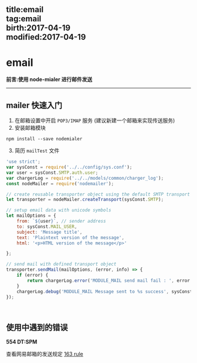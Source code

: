 title:email    
tag:email      
birth:2017-04-19      
modified:2017-04-19      
---

email
===
**前言:使用 node-mialer 进行邮件发送**

---

## mailer 快速入门
1. 在邮箱设置中开启 `POP3/IMAP` 服务 (建议新建一个邮箱来实现传送服务)
2. 安装邮箱模块

```
npm install --save nodemialer 
```

3. 简历 `mailTest` 文件

```js
'use strict';
var sysConst = require('../../config/sys.conf');
var user = sysConst.SMTP.auth.user;
var chargerLog = require('../../models/common/charger_log');
const nodeMailer = require('nodemailer');

// create reusable transporter object using the default SMTP transport
let transporter = nodeMailer.createTransport(sysConst.SMTP);

// setup email data with unicode symbols
let mailOptions = {
    from: `${user}`, // sender address
    to: sysConst.MAIL_USER,
    subject: 'Message title',
    text: 'Plaintext version of the message',
    html: '<p>HTML version of the message</p>'

};

// send mail with defined transport object
transporter.sendMail(mailOptions, (error, info) => {
    if (error) {
        return chargerLog.error('MODULE_MAIL send mail fail : ', error.message, error.stack);
    }
    chargerLog.debug('MODULE_MAIL Message sent to %s success', sysConst.MAIL_USER, info);
});

 
```

## 使用中遇到的错误

**554 DT:SPM**

查看网易邮箱的发送规定 [163 rule](http://help.163.com/09/1224/17/5RAJ4LMH00753VB8.html)
